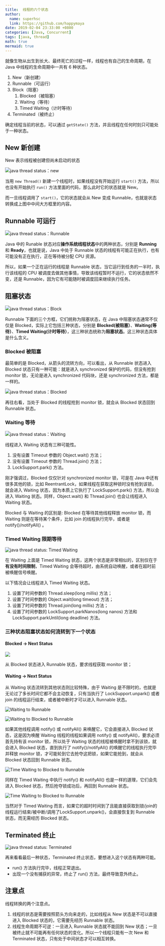 ```yaml
---
title:  线程的六个状态
author:
  name: superhsc
  link: https://github.com/happymaya
date: 2019-02-04 23:33:00 +0800
categories: [Java, Concurrent]
tags: [java, thread]
math: true
mermaid: true
---
```


就像生物从出生到长大、最终死亡的过程一样，线程也有自己的生命周期，在 Java 中线程的生命周期中一共有 6 种状态。

1. New（新创建）
2. Runnable（可运行）
3. Block（阻塞）
   1. Blocked（被阻塞）
   2. Waiting（等待）
   3. Timed Waiting（计时等待）
4. Terminated（被终止）

确定线程当前的状态，可以通过 `getState()` 方法，并且线程在任何时刻只可能处于一种状态。

## **New 新创建**

New 表示线程被创建但尚未启动的状态

![java thread status：new](https://images.happymaya.cn/assert/java/thread/java-thread-life-status-new.png)

当用 `new Thread()` 新建一个线程时，如果线程没有开始运行 `start()` 方法，所以也没有开始执行 `run()` 方法里面的代码，那么此时它的状态就是 New。

而一旦线程调用了 `start()`，它的状态就会从 New 变成 Runnable，也就是状态转换成上图中中间大方框里的内容。

## **Runnable 可运行**

![java thread status：Runnable](https://images.happymaya.cn/assert/java/thread/java-thread-life-status-Runnable.png)

Java 中的 Runable 状态对应**操作系统线程状态**中的两种状态，分别是 **Running** 和 **Ready**，也就是说，Java 中处于 Runnable 状态的线程有可能正在执行，也有可能没有正在执行，正在等待被分配 CPU 资源。

所以，如果一个正在运行的线程是 Runnable 状态，当它运行到任务的一半时，执行该线程的 CPU 被调度去做其他事情，导致该线程暂时不运行，它的状态依然不变，还是 Runnable，因为它有可能随时被调度回来继续执行任务。

## **阻塞状态**

![java thread status：Block](https://images.happymaya.cn/assert/java/thread/java-thread-life-status-block.png)

 Runnable 下面的三个方框，它们统称为阻塞状态，在 Java 中阻塞状态通常不仅仅是 Blocked，实际上它包括三种状态，分别是 **Blocked(被阻塞）**、**Waiting(等待）**、**Timed Waiting(计时等待）**，这三种状态统称为**阻塞状态**。这三种状态具体是什么含义。 

### **Blocked 被阻塞**

最简单的是 Blocked，从箭头的流转方向，可以看出，从 Runnable 状态进入 Blocked 状态只有一种可能：就是进入 synchronized 保护的代码，但没有抢到 monitor 锁，无论是进入 synchronized 代码块，还是 synchronized 方法，都是一样的。

![java thread status：Blocked](https://images.happymaya.cn/assert/java/thread/java-thread-life-status-block-blocked.png)

再往右看，当处于 Blocked 的线程抢到 monitor 锁，就会从 Blocked 状态回到Runnable 状态。

### **Waiting 等待**

![java thread status：Waiting](https://images.happymaya.cn/assert/java/thread/java-thread-life-status-block-waiting.png)

线程进入 Waiting 状态有三种可能性。

1. 没有设置 Timeout 参数的 Object.wait() 方法；
2. 没有设置 Timeout 参数的 Thread.join() 方法；
3. LockSupport.park() 方法。

刚才强调过，Blocked 仅仅针对 synchronized monitor 锁，可是在 Java 中还有很多其他的锁，比如 ReentrantLock，如果线程在获取这种锁时没有抢到该锁，就会进入 Waiting 状态，因为本质上它执行了 LockSupport.park() 方法，所以会进入 Waiting 状态。同样，Object.wait() 和 Thread.join() 也会让线程进入 Waiting 状态。

Blocked 与 Waiting 的区别是: Blocked 在等待其他线程释放 monitor 锁，而 Waiting 则是在等待某个条件，比如 join 的线程执行完毕，或者是 notify()/notifyAll() 。

### **Timed Waiting 限期等待**

![java thread status: Timed Waiting](https://images.happymaya.cn/assert/java/thread/java-thread-life-status-block-time-waiting.png)

在 Waiting 上面是 Timed Waiting 状态，这两个状态是非常相似的，区别仅在于**有没有时间限制**，Timed Waiting 会等待超时，由系统自动唤醒，或者在超时前被唤醒信号唤醒。

以下情况会让线程进入 Timed Waiting 状态。

1. 设置了时间参数的 Thread.sleep(long millis) 方法；
2. 设置了时间参数的 Object.wait(long timeout) 方法；
3. 设置了时间参数的 Thread.join(long millis) 方法；
4. 设置了时间参数的 LockSupport.parkNanos(long nanos) 方法和 LockSupport.parkUntil(long deadline) 方法。


### 三种状态阻塞状态如何流转到下一个状态

####  Blocked -> Next Status

![](https://images.happymaya.cn/assert/java/thread/java-thread-life-status-block-blocked-in.png)

从 Blocked 状态进入 Runnable 状态，要求线程获取 monitor 锁；


#### Waiting -> Next Status
从 Waiting 状态流转到其他状态则比较特殊，由于 Waiting 是不限时的，也就是无论过了多长时间它都不会主动恢复，只有当执行了 LockSupport.unpark() 或者 join 的线程运行结束，或者被中断时才可以进入 Runnable 状态。

![Waiting to Runnable](https://images.happymaya.cn/assert/java/thread/java-thread-life-status-block-waiting-in-1.png)



![Waiting to Blocked to Runnable](https://images.happymaya.cn/assert/java/thread/java-thread-life-status-block-waiting-in-2.png)

如果其他线程调用 notify() 或 notifyAll() 来唤醒它，它会直接进入 Blocked 状态，这是因为唤醒 Waiting 线程的线程如果调用 notify() 或 notifyAll()，要求必须首先持有该 monitor 锁，所以处于 Waiting 状态的线程被唤醒时拿不到该锁，就会进入 Blocked 状态，直到执行了 notify()/notifyAll() 的唤醒它的线程执行完毕并释放 monitor 锁，才可能轮到它去抢夺这把锁，如果它能抢到，就会从 Blocked 状态回到 Runnable 状态。

![Time Waiting to Blocked to Runnable](https://images.happymaya.cn/assert/java/thread/java-thread-life-status-block-time-waiting-in-1.png)



同样在 Timed Waiting 中执行 notify() 和 notifyAll() 也是一样的道理，它们会先进入 Blocked 状态，然后抢夺锁成功后，再回到 Runnable 状态。

![Time Waiting to Blocked to Runnable](https://images.happymaya.cn/assert/java/thread/java-thread-life-status-block-time-waiting-in-2.png)

当然对于 Timed Waiting 而言，如果它的超时时间到了且能直接获取到锁/join的线程运行结束/被中断/调用了LockSupport.unpark()，会直接恢复到 Runnable 状态，而无需经历 Blocked 状态。



## **Terminated 终止**

![java thread status: Terminated](https://images.happymaya.cn/assert/java/thread/java-thread-life-status-terminated.png)

再来看看最后一种状态，Terminated 终止状态，要想进入这个状态有两种可能。

- run() 方法执行完毕，线程正常退出。
- 出现一个没有捕获的异常，终止了 run() 方法，最终导致意外终止。

## **注意点**

线程转换的两个注意点。

1. 线程的状态是需要按照箭头方向来走的，比如线程从 New 状态是不可以直接进入 Blocked 状态的，它需要先经历 Runnable 状态。
2. 线程生命周期不可逆：一旦进入 Runnable 状态就不能回到 New 状态；一旦被终止就不可能再有任何状态的变化。所以一个线程只能有一次 New 和 Terminated 状态，只有处于中间状态才可以相互转换。
